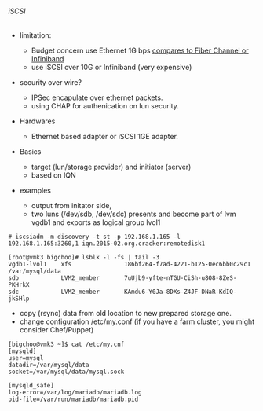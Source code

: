 ###### iSCSI

* limitation:
  * Budget concern use Ethernet 1G bps [compares to Fiber Channel or Infiniband](http://en.wikipedia.org/wiki/List_of_device_bit_rates)
  * use iSCSI over 10G or Infiniband (very expensive)

* security over wire?
  * IPSec encapulate over ethernet packets.
  * using CHAP for authenication on lun security.  
  
* Hardwares
  * Ethernet based adapter or iSCSI 1GE adapter.
  
* Basics
  * target (lun/storage provider) and initiator (server)
  * based on IQN

* examples 
  * output from initator side,
   * two luns (/dev/sdb, /dev/sdc) presents and become part of lvm vgdb1 and exports as logical group lvol1
```
# iscsiadm -m discovery -t st -p 192.168.1.165 -l
192.168.1.165:3260,1 iqn.2015-02.org.cracker:remotedisk1

[root@vmk3 bigchoo]# lsblk -l -fs | tail -3
vgdb1-lvol1    xfs               186bf264-f7ad-4221-b125-0ec6bb0c29c1   /var/mysql/data
sdb            LVM2_member       7uUjb9-yfte-nTGU-CiSh-u8O8-8ZeS-PKHrkX
sdc            LVM2_member       KAmdu6-Y0Ja-8DXs-Z4JF-DNaR-KdIQ-jkSHlp
```
* copy (rsync) data from old location to new prepared storage one.
* change configuration /etc/my.conf (if you have a farm cluster, you might consider Chef/Puppet)
```
[bigchoo@vmk3 ~]$ cat /etc/my.cnf
[mysqld]
user=mysql
datadir=/var/mysql/data
socket=/var/mysql/data/mysql.sock

[mysqld_safe]
log-error=/var/log/mariadb/mariadb.log
pid-file=/var/run/mariadb/mariadb.pid
```
